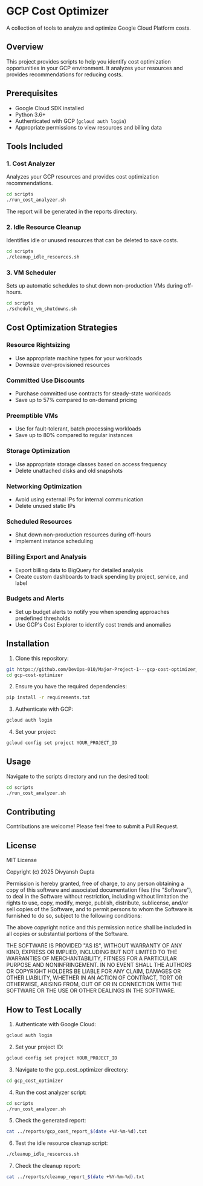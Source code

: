 # GCP Cost Optimizer

A collection of tools to analyze and optimize Google Cloud Platform costs.

## Overview

This project provides scripts to help you identify cost optimization opportunities in your GCP environment. It analyzes your resources and provides recommendations for reducing costs.

## Prerequisites

- Google Cloud SDK installed
- Python 3.6+
- Authenticated with GCP (`gcloud auth login`)
- Appropriate permissions to view resources and billing data

## Tools Included

### 1. Cost Analyzer

Analyzes your GCP resources and provides cost optimization recommendations.

```bash
cd scripts
./run_cost_analyzer.sh
```

The report will be generated in the reports directory.

### 2. Idle Resource Cleanup
Identifies idle or unused resources that can be deleted to save costs.
```bash
cd scripts
./cleanup_idle_resources.sh
```
### 3. VM Scheduler
Sets up automatic schedules to shut down non-production VMs during off-hours.
```bash
cd scripts
./schedule_vm_shutdowns.sh
```

## Cost Optimization Strategies

### Resource Rightsizing
- Use appropriate machine types for your workloads
- Downsize over-provisioned resources

### Committed Use Discounts
- Purchase committed use contracts for steady-state workloads
- Save up to 57% compared to on-demand pricing

### Preemptible VMs
- Use for fault-tolerant, batch processing workloads
- Save up to 80% compared to regular instances

### Storage Optimization
- Use appropriate storage classes based on access frequency
- Delete unattached disks and old snapshots

### Networking Optimization
- Avoid using external IPs for internal communication
- Delete unused static IPs

### Scheduled Resources
- Shut down non-production resources during off-hours
- Implement instance scheduling

### Billing Export and Analysis
- Export billing data to BigQuery for detailed analysis
- Create custom dashboards to track spending by project, service, and label

### Budgets and Alerts
- Set up budget alerts to notify you when spending approaches predefined thresholds
- Use GCP's Cost Explorer to identify cost trends and anomalies

## Installation

1. Clone this repository:
```bash
git https://github.com/DevOps-010/Major-Project-1---gcp-cost-optimizer__Divyansh-Gupta.git
cd gcp-cost-optimizer
```

2. Ensure you have the required dependencies:
```bash
pip install -r requirements.txt
```

3. Authenticate with GCP:
```bash
gcloud auth login
```

4. Set your project:
```bash
gcloud config set project YOUR_PROJECT_ID
```

## Usage
Navigate to the scripts directory and run the desired tool:
```bash
cd scripts
./run_cost_analyzer.sh
```

## Contributing
Contributions are welcome! Please feel free to submit a Pull Request.

## License
MIT License

Copyright (c) 2025 Divyansh Gupta

Permission is hereby granted, free of charge, to any person obtaining a copy of this software and associated documentation files (the "Software"), to deal in the Software without restriction, including without limitation the rights to use, copy, modify, merge, publish, distribute, sublicense, and/or sell copies of the Software, and to permit persons to whom the Software is furnished to do so, subject to the following conditions:

The above copyright notice and this permission notice shall be included in all copies or substantial portions of the Software.

THE SOFTWARE IS PROVIDED "AS IS", WITHOUT WARRANTY OF ANY KIND, EXPRESS OR IMPLIED, INCLUDING BUT NOT LIMITED TO THE WARRANTIES OF MERCHANTABILITY, FITNESS FOR A PARTICULAR PURPOSE AND NONINFRINGEMENT. IN NO EVENT SHALL THE AUTHORS OR COPYRIGHT HOLDERS BE LIABLE FOR ANY CLAIM, DAMAGES OR OTHER LIABILITY, WHETHER IN AN ACTION OF CONTRACT, TORT OR OTHERWISE, ARISING FROM, OUT OF OR IN CONNECTION WITH THE SOFTWARE OR THE USE OR OTHER DEALINGS IN THE SOFTWARE.

## How to Test Locally

1. Authenticate with Google Cloud:
```bash
gcloud auth login
```

2. Set your project ID:
```bash
gcloud config set project YOUR_PROJECT_ID
```

3. Navigate to the gcp_cost_optimizer directory:
```bash
cd gcp_cost_optimizer
```

4. Run the cost analyzer script:
```bash
cd scripts
./run_cost_analyzer.sh
```

5. Check the generated report:
```bash
cat ../reports/gcp_cost_report_$(date +%Y-%m-%d).txt
```

6. Test the idle resource cleanup script:
```bash
./cleanup_idle_resources.sh
```

7. Check the cleanup report:
```bash
cat ../reports/cleanup_report_$(date +%Y-%m-%d).txt
```